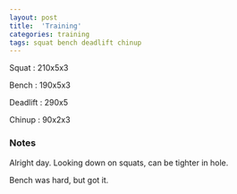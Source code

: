 ```yaml
---
layout: post
title:  'Training'
categories: training
tags: squat bench deadlift chinup
---
```


Squat       :   210x5x3

Bench       :   190x5x3

Deadlift    :   290x5

Chinup      :   90x2x3

### Notes

Alright day. Looking down on squats, can be tighter in hole.

Bench was hard, but got it.
